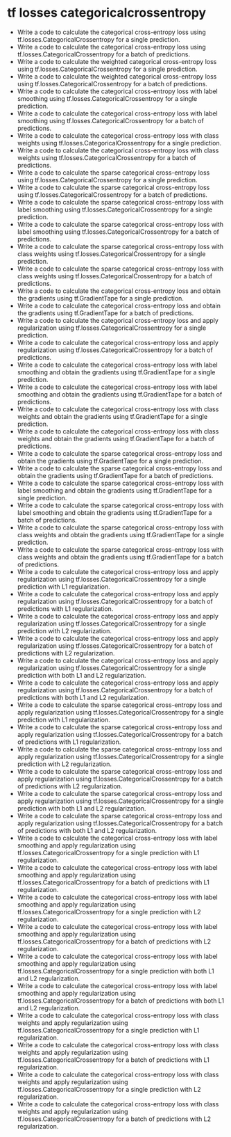# tf losses categoricalcrossentropy

- Write a code to calculate the categorical cross-entropy loss using tf.losses.CategoricalCrossentropy for a single prediction.
- Write a code to calculate the categorical cross-entropy loss using tf.losses.CategoricalCrossentropy for a batch of predictions.
- Write a code to calculate the weighted categorical cross-entropy loss using tf.losses.CategoricalCrossentropy for a single prediction.
- Write a code to calculate the weighted categorical cross-entropy loss using tf.losses.CategoricalCrossentropy for a batch of predictions.
- Write a code to calculate the categorical cross-entropy loss with label smoothing using tf.losses.CategoricalCrossentropy for a single prediction.
- Write a code to calculate the categorical cross-entropy loss with label smoothing using tf.losses.CategoricalCrossentropy for a batch of predictions.
- Write a code to calculate the categorical cross-entropy loss with class weights using tf.losses.CategoricalCrossentropy for a single prediction.
- Write a code to calculate the categorical cross-entropy loss with class weights using tf.losses.CategoricalCrossentropy for a batch of predictions.
- Write a code to calculate the sparse categorical cross-entropy loss using tf.losses.CategoricalCrossentropy for a single prediction.
- Write a code to calculate the sparse categorical cross-entropy loss using tf.losses.CategoricalCrossentropy for a batch of predictions.
- Write a code to calculate the sparse categorical cross-entropy loss with label smoothing using tf.losses.CategoricalCrossentropy for a single prediction.
- Write a code to calculate the sparse categorical cross-entropy loss with label smoothing using tf.losses.CategoricalCrossentropy for a batch of predictions.
- Write a code to calculate the sparse categorical cross-entropy loss with class weights using tf.losses.CategoricalCrossentropy for a single prediction.
- Write a code to calculate the sparse categorical cross-entropy loss with class weights using tf.losses.CategoricalCrossentropy for a batch of predictions.
- Write a code to calculate the categorical cross-entropy loss and obtain the gradients using tf.GradientTape for a single prediction.
- Write a code to calculate the categorical cross-entropy loss and obtain the gradients using tf.GradientTape for a batch of predictions.
- Write a code to calculate the categorical cross-entropy loss and apply regularization using tf.losses.CategoricalCrossentropy for a single prediction.
- Write a code to calculate the categorical cross-entropy loss and apply regularization using tf.losses.CategoricalCrossentropy for a batch of predictions.
- Write a code to calculate the categorical cross-entropy loss with label smoothing and obtain the gradients using tf.GradientTape for a single prediction.
- Write a code to calculate the categorical cross-entropy loss with label smoothing and obtain the gradients using tf.GradientTape for a batch of predictions.
- Write a code to calculate the categorical cross-entropy loss with class weights and obtain the gradients using tf.GradientTape for a single prediction.
- Write a code to calculate the categorical cross-entropy loss with class weights and obtain the gradients using tf.GradientTape for a batch of predictions.
- Write a code to calculate the sparse categorical cross-entropy loss and obtain the gradients using tf.GradientTape for a single prediction.
- Write a code to calculate the sparse categorical cross-entropy loss and obtain the gradients using tf.GradientTape for a batch of predictions.
- Write a code to calculate the sparse categorical cross-entropy loss with label smoothing and obtain the gradients using tf.GradientTape for a single prediction.
- Write a code to calculate the sparse categorical cross-entropy loss with label smoothing and obtain the gradients using tf.GradientTape for a batch of predictions.
- Write a code to calculate the sparse categorical cross-entropy loss with class weights and obtain the gradients using tf.GradientTape for a single prediction.
- Write a code to calculate the sparse categorical cross-entropy loss with class weights and obtain the gradients using tf.GradientTape for a batch of predictions.
- Write a code to calculate the categorical cross-entropy loss and apply regularization using tf.losses.CategoricalCrossentropy for a single prediction with L1 regularization.
- Write a code to calculate the categorical cross-entropy loss and apply regularization using tf.losses.CategoricalCrossentropy for a batch of predictions with L1 regularization.
- Write a code to calculate the categorical cross-entropy loss and apply regularization using tf.losses.CategoricalCrossentropy for a single prediction with L2 regularization.
- Write a code to calculate the categorical cross-entropy loss and apply regularization using tf.losses.CategoricalCrossentropy for a batch of predictions with L2 regularization.
- Write a code to calculate the categorical cross-entropy loss and apply regularization using tf.losses.CategoricalCrossentropy for a single prediction with both L1 and L2 regularization.
- Write a code to calculate the categorical cross-entropy loss and apply regularization using tf.losses.CategoricalCrossentropy for a batch of predictions with both L1 and L2 regularization.
- Write a code to calculate the sparse categorical cross-entropy loss and apply regularization using tf.losses.CategoricalCrossentropy for a single prediction with L1 regularization.
- Write a code to calculate the sparse categorical cross-entropy loss and apply regularization using tf.losses.CategoricalCrossentropy for a batch of predictions with L1 regularization.
- Write a code to calculate the sparse categorical cross-entropy loss and apply regularization using tf.losses.CategoricalCrossentropy for a single prediction with L2 regularization.
- Write a code to calculate the sparse categorical cross-entropy loss and apply regularization using tf.losses.CategoricalCrossentropy for a batch of predictions with L2 regularization.
- Write a code to calculate the sparse categorical cross-entropy loss and apply regularization using tf.losses.CategoricalCrossentropy for a single prediction with both L1 and L2 regularization.
- Write a code to calculate the sparse categorical cross-entropy loss and apply regularization using tf.losses.CategoricalCrossentropy for a batch of predictions with both L1 and L2 regularization.
- Write a code to calculate the categorical cross-entropy loss with label smoothing and apply regularization using tf.losses.CategoricalCrossentropy for a single prediction with L1 regularization.
- Write a code to calculate the categorical cross-entropy loss with label smoothing and apply regularization using tf.losses.CategoricalCrossentropy for a batch of predictions with L1 regularization.
- Write a code to calculate the categorical cross-entropy loss with label smoothing and apply regularization using tf.losses.CategoricalCrossentropy for a single prediction with L2 regularization.
- Write a code to calculate the categorical cross-entropy loss with label smoothing and apply regularization using tf.losses.CategoricalCrossentropy for a batch of predictions with L2 regularization.
- Write a code to calculate the categorical cross-entropy loss with label smoothing and apply regularization using tf.losses.CategoricalCrossentropy for a single prediction with both L1 and L2 regularization.
- Write a code to calculate the categorical cross-entropy loss with label smoothing and apply regularization using tf.losses.CategoricalCrossentropy for a batch of predictions with both L1 and L2 regularization.
- Write a code to calculate the categorical cross-entropy loss with class weights and apply regularization using tf.losses.CategoricalCrossentropy for a single prediction with L1 regularization.
- Write a code to calculate the categorical cross-entropy loss with class weights and apply regularization using tf.losses.CategoricalCrossentropy for a batch of predictions with L1 regularization.
- Write a code to calculate the categorical cross-entropy loss with class weights and apply regularization using tf.losses.CategoricalCrossentropy for a single prediction with L2 regularization.
- Write a code to calculate the categorical cross-entropy loss with class weights and apply regularization using tf.losses.CategoricalCrossentropy for a batch of predictions with L2 regularization.